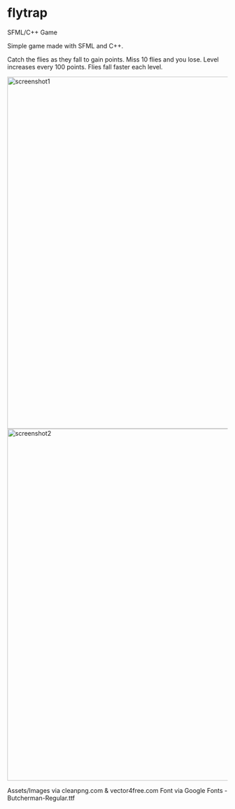 # flytrap
SFML/C++ Game

Simple game made with SFML and C++.

Catch the flies as they fall to gain points.
Miss 10 flies and you lose.
Level increases every 100 points.
Flies fall faster each level.

<img width="804" alt="screenshot1" src="https://github.com/RobertMShort/flytrap/assets/134110968/f8cd454c-fb86-4e8d-9daa-478c1e0d714c">



<img width="804" alt="screenshot2" src="https://github.com/RobertMShort/flytrap/assets/134110968/76ee18d9-70b8-4c74-bd6b-415a7a7449aa">


Assets/Images via cleanpng.com & vector4free.com
Font via Google Fonts - Butcherman-Regular.ttf
